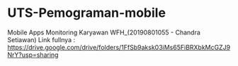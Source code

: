 # UTS-Pemograman-mobile
Mobile Apps Monitoring Karyawan WFH_(20190801055 - Chandra Setiawan)
Link fullnya : https://drive.google.com/drive/folders/1FfSb9aksk03iMs65FiBRXbkMcGZJ9NrY?usp=sharing
